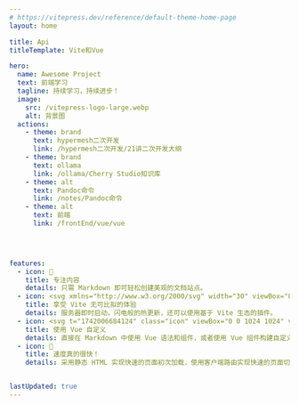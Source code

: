 ```yaml
---
# https://vitepress.dev/reference/default-theme-home-page
layout: home

title: Api 
titleTemplate: Vite和Vue

hero:
  name: Awesome Project
  text: 前端学习
  tagline: 持续学习，持续进步！
  image:
    src: /vitepress-logo-large.webp     
    alt: 背景图
  actions:
    - theme: brand
      text: hypermesh二次开发
      link: /hypermesh二次开发/21讲二次开发大纲
    - theme: brand
      text: ollama
      link: /ollama/Cherry Studio知识库
    - theme: alt    
      text: Pandoc命令
      link: /notes/Pandoc命令
    - theme: alt  
      text: 前端
      link: /frontEnd/vue/vue

      


features:
  - icon: 📝
    title: 专注内容
    details: 只需 Markdown 即可轻松创建美观的文档站点。
  - icon: <svg xmlns="http://www.w3.org/2000/svg" width="30" viewBox="0 0 256 256.32"><defs><linearGradient id="a" x1="-.828%" x2="57.636%" y1="7.652%" y2="78.411%"><stop offset="0%" stop-color="#41D1FF"/><stop offset="100%" stop-color="#BD34FE"/></linearGradient><linearGradient id="b" x1="43.376%" x2="50.316%" y1="2.242%" y2="89.03%"><stop offset="0%" stop-color="#FFEA83"/><stop offset="8.333%" stop-color="#FFDD35"/><stop offset="100%" stop-color="#FFA800"/></linearGradient></defs><path fill="url(#a)" d="M255.153 37.938 134.897 252.976c-2.483 4.44-8.862 4.466-11.382.048L.875 37.958c-2.746-4.814 1.371-10.646 6.827-9.67l120.385 21.517a6.537 6.537 0 0 0 2.322-.004l117.867-21.483c5.438-.991 9.574 4.796 6.877 9.62Z"/><path fill="url(#b)" d="M185.432.063 96.44 17.501a3.268 3.268 0 0 0-2.634 3.014l-5.474 92.456a3.268 3.268 0 0 0 3.997 3.378l24.777-5.718c2.318-.535 4.413 1.507 3.936 3.838l-7.361 36.047c-.495 2.426 1.782 4.5 4.151 3.78l15.304-4.649c2.372-.72 4.652 1.36 4.15 3.788l-11.698 56.621c-.732 3.542 3.979 5.473 5.943 2.437l1.313-2.028 72.516-144.72c1.215-2.423-.88-5.186-3.54-4.672l-25.505 4.922c-2.396.462-4.435-1.77-3.759-4.114l16.646-57.705c.677-2.35-1.37-4.583-3.769-4.113Z"/></svg>
    title: 享受 Vite 无可比拟的体验
    details: 服务器即时启动，闪电般的热更新，还可以使用基于 Vite 生态的插件。
  - icon: <svg t="1742006684124" class="icon" viewBox="0 0 1024 1024" version="1.1" xmlns="http://www.w3.org/2000/svg" p-id="8143" width="200" height="200"><path d="M84.05821 959.255884S297.383295 57.691097 928.686032 0c0 0-20.502963 341.480389-201.965972 479.486542 0 0-34.030206 46.096318 73.339335 32.097743 0 0-12.77311 153.512992-201.965972 191.832323 0 0-28.986948 28.986948 55.240168 31.90921 0 0-89.081841 137.534821-312.257775 63.912685 0 0 89.741706-217.425678 165.296305-287.654218A2211.397777 2211.397777 0 0 0 120.727877 943.136313s-15.695372 36.669668-36.669667 16.166704z" fill="#E31637" p-id="8144"></path></svg>
    title: 使用 Vue 自定义
    details: 直接在 Markdown 中使用 Vue 语法和组件，或者使用 Vue 组件构建自定义主题。
  - icon: 🚀
    title: 速度真的很快！
    details: 采用静态 HTML 实现快速的页面初次加载，使用客户端路由实现快速的页面切换导航。


lastUpdated: true
---
```




